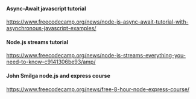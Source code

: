 #### Async-Await javascript tutorial
https://www.freecodecamp.org/news/node-js-async-await-tutorial-with-asynchronous-javascript-examples/  

#### Node.js streams tutorial
https://www.freecodecamp.org/news/node-js-streams-everything-you-need-to-know-c9141306be93/amp/  

#### John Smilga node.js and express course
https://www.freecodecamp.org/news/free-8-hour-node-express-course/  
